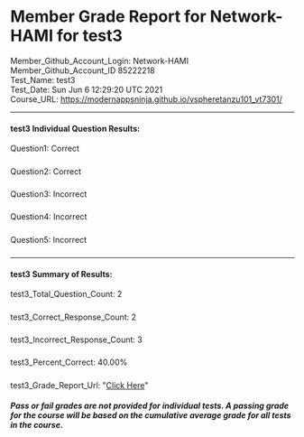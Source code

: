 # Member Grade Report for Network-HAMI for test3  
   
Member_Github_Account_Login: Network-HAMI  
Member_Github_Account_ID 85222218  
Test_Name: test3  
Test_Date: Sun Jun  6 12:29:20 UTC 2021  
Course_URL: https://modernappsninja.github.io/vspheretanzu101_vt7301/  
   
---  
#### test3 Individual Question Results:  
Question1: Correct  
#####  
Question2: Correct  
#####  
Question3: Incorrect  
#####  
Question4: Incorrect  
#####  
Question5: Incorrect  
#####  
---  
#### test3 Summary of Results:  
test3_Total_Question_Count: 2  
#####  
test3_Correct_Response_Count: 2  
#####  
test3_Incorrect_Response_Count: 3  
#####  
test3_Percent_Correct: 40.00%  
#####  
test3_Grade_Report_Url: "[Click Here](https://github.com/modernappsninjas/Network-HAMI/blob/main/static/userdata/courses/vspheretanzu101_vt7301/grade_report.pr544.test3.md)"
##### Pass or fail grades are not provided for individual tests. A passing grade for the course will be based on the cumulative average grade for all tests in the course.  

